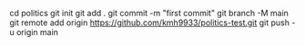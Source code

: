 cd politics
git init
git add .
git commit -m "first commit"
git branch -M main
git remote add origin https://github.com/kmh9933/politics-test.git
git push -u origin main
